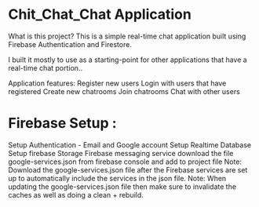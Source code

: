 # Chit_Chat_Chat Application
What is this project?
This is a simple real-time chat application built using Firebase Authentication and Firestore.

I built it mostly to use as a starting-point for other applications that have a real-time chat portion..

Application features:
Register new users
Login with users that have registered
Create new chatrooms
Join chatrooms
Chat with other users

# Firebase Setup :
Setup Authentication - Email and Google account
Setup Realtime Database
Setup firebase Storage
Firebase messaging service
download the file google-services.json from firebase console and add to project file
Note: Download the google-services.json file after the Firebase services are set up to automatically include the services in the json file.
Note: When updating the google-services.json file then make sure to invalidate the caches as well as doing a clean + rebuild.
